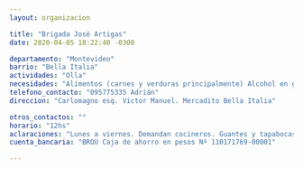 ```yaml
---
layout: organizacion

title: "Brigada José Artigas"
date: 2020-04-05 18:22:40 -0300

departamento: "Montevideo"
barrio: "Bella Italia"
actividades: "Olla"
necesidades: "Alimentos (carnes y verduras principalmente) Alcohol en gel"
telefono_contacto: "095775335 Adrián"
direccion: "Carlomagno esq. Victor Manuel. Mercadito Bella Italia"

otros_contactos: ""
horario: "12hs"
aclaraciones: "Lunes a viernes. Demandan cocineros. Guantes y tapabocas para la gente que cocina"
cuenta_bancaria: "BROU Caja de ahorro en pesos Nº 110171769-00001"

---
```

